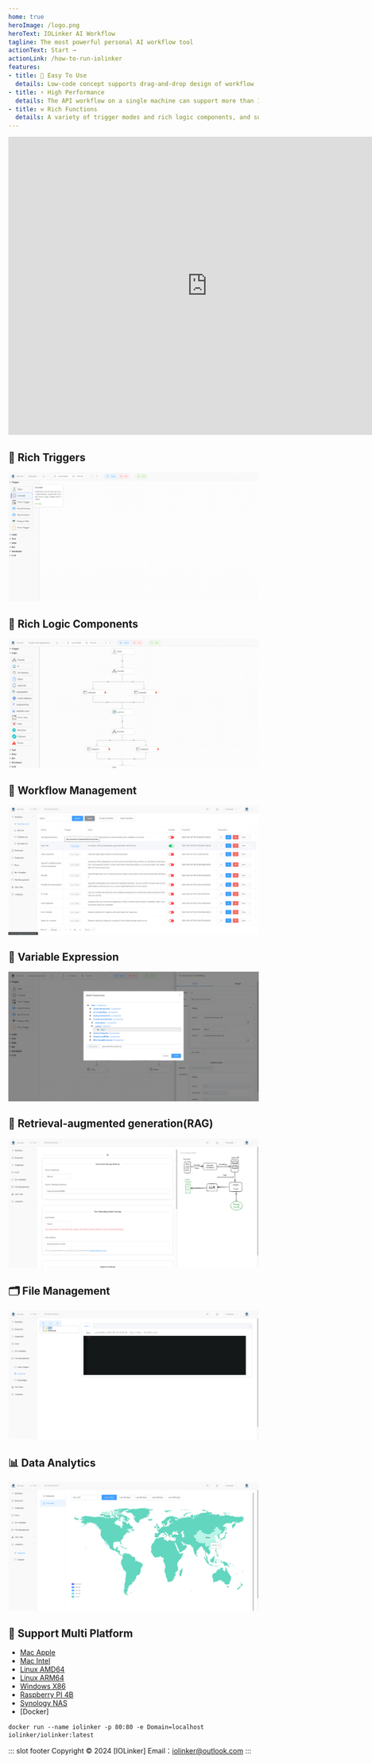 ```yaml
---
home: true
heroImage: /logo.png
heroText: IOLinker AI Workflow
tagline: The most powerful personal AI workflow tool
actionText: Start →
actionLink: /how-to-run-iolinker
features:
- title: 🤖 Easy To Use
  details: Low-code concept supports drag-and-drop design of workflow
- title: ⚡ High Performance
  details: The API workflow on a single machine can support more than 1,500 QPS
- title: ⚒️ Rich Functions
  details: A variety of trigger modes and rich logic components, and supports flexible expansion of various common programming languages
---
```

<iframe 
    width="800" 
    height="600" 
    src="https://www.youtube.com/embed/yeeWO2zKVgA"  frameborder="0" 
    allow="accelerometer; autoplay; encrypted-media; gyroscope; picture-in-picture" 
    allowfullscreen>
</iframe>


## 🌟 Rich Triggers
![](/rich-trigger.png)

## 🌟 Rich Logic Components
![](/logic.png)

## 🌟 Workflow Management
![](/workflow-management.png)

## 🌟 Variable Expression
![](/variable-expression.png)

## 🌟 Retrieval-augmented generation(RAG)
![](/local-knowledge.png)

## 🗂️ File Management
![](/file-management.png)

## 📊 Data Analytics
![](/data-analysis-worldmap.png)

## 🌟 Support Multi Platform
- [Mac Apple](https://github.com/iolinker/iolinker.com/releases/download/v0.7.3/iolinker-standalone-darwin-arm64-v0.7.3.tar.gz)
- [Mac Intel](https://github.com/iolinker/iolinker.com/releases/download/v0.7.3/iolinker-standalone-darwin-amd64-v0.7.3.tar.gz)
- [Linux AMD64](https://github.com/iolinker/iolinker.com/releases/download/v0.7.3/iolinker-standalone-linux-amd64-v0.7.3.tar.gz)
- [Linux ARM64](https://github.com/iolinker/iolinker.com/releases/download/v0.7.3/iolinker-standalone-linux-amd64-v0.7.3.tar.gz)
- [Windows X86](https://github.com/iolinker/iolinker.com/releases/download/v0.7.3/iolinker-standalone-windows-amd64-v0.7.3.tar.gz)
- [Raspberry PI 4B](https://github.com/iolinker/iolinker.com/releases/download/v0.7.3/iolinker-standalone-linux-armv7-v0.7.3.tar.gz)
- [Synology NAS](https://github.com/iolinker/iolinker.com/releases/download/v0.7.3/iolinker-standalone-linux-armv7-v0.7.3.tar.gz)
- [Docker]
```
docker run --name iolinker -p 80:80 -e Domain=localhost iolinker/iolinker:latest

```

::: slot footer
Copyright © 2024 [IOLinker] Email：iolinker@outlook.com
:::